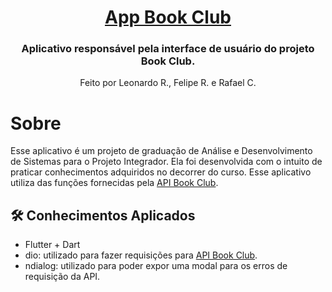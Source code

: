 <h1 align="center">
    <a href="#" alt="Api Book Club 📚"> App Book Club </a>
</h1>

<h3 align="center">
    Aplicativo responsável pela interface de usuário do projeto Book Club.
</h3>

<p align="center">
  Feito por Leonardo R., Felipe R. e Rafael C.
</p>

# Sobre

Esse aplicativo é um projeto de graduação de Análise e Desenvolvimento de Sistemas para o Projeto Integrador. Ela foi desenvolvida com o intuito de praticar conhecimentos adquiridos no decorrer do curso. Esse aplicativo utiliza das funções fornecidas pela [API Book Club](https://github.com/Lramosdlima/api-book-club).

## 🛠 Conhecimentos Aplicados

- Flutter + Dart
- dio: utilizado para fazer requisições para [API Book Club](https://github.com/Lramosdlima/api-book-club).
- ndialog: utilizado para poder expor uma modal para os erros de requisição da API.
